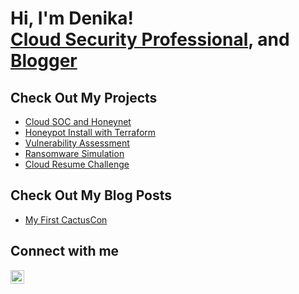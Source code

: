 <h1> Hi, I'm Denika! </br><a href="https://www.linkedin.com/in/denika-randle/">Cloud Security Professional</a>, and <a href="https://github.com/denika01">Blogger</a></h1>
<h2>Check Out My Projects</h2>

- [Cloud SOC and Honeynet](https://github.com/denika01/cloud-soc)
- [Honeypot Install with Terraform](https://github.com/denika01/Terraform-Honeypot)
- [Vulnerability Assessment](https://github.com/denika01/Vulnerability-Assessment)
- [Ransomware Simulation](https://github.com/denika01/Ransomware-Simulation)
- [Cloud Resume Challenge](https://github.com/denika01/Cloud-Resume)

<h2>Check Out My Blog Posts</h2>

- [My First CactusCon](https://dazi-tech.webflow.io/posts/my-time-at-cactuscon)

<h2>Connect with me</h2>

[<img align="left" alt="DenikaRandle | LinkedIn" width="22px" src="https://cdn.jsdelivr.net/npm/simple-icons@v3/icons/linkedin.svg" />][linkedin]

[linkedin]: https://linkedin.com/in/denika-randle


<!--
**denika01/denika01** is a ✨ _special_ ✨ repository because its `README.md` (this file) appears on your GitHub profile.

Here are some ideas to get you started:

- 🔭 I’m currently working on ...
- 🌱 I’m currently learning ...
- 👯 I’m looking to collaborate on ...
- 🤔 I’m looking for help with ...
- 💬 Ask me about ...
- 📫 How to reach me: ...
- 😄 Pronouns: ...
- ⚡ Fun fact: ...
-->
